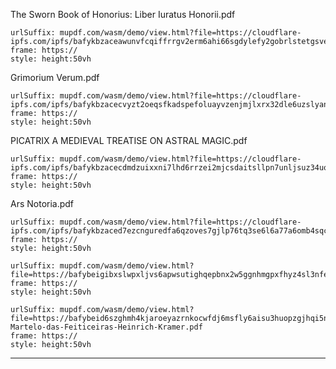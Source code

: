 The Sworn Book of Honorius: Liber Iuratus Honorii.pdf

```custom-frames
urlSuffix: mupdf.com/wasm/demo/view.html?file=https://cloudflare-ipfs.com/ipfs/bafykbzaceawunvfcqiffrrgv2erm6ahi66sgdylefy2gobrlstetgsvesdogs
frame: https://
style: height:50vh
```

Grimorium Verum.pdf

```custom-frames
urlSuffix: mupdf.com/wasm/demo/view.html?file=https://cloudflare-ipfs.com/ipfs/bafykbzacecvyzt2oeqsfkadspefoluayvzenjmjlxrx32dle6uzslyangztjo
frame: https://
style: height:50vh
```

PICATRIX A MEDIEVAL TREATISE ON ASTRAL MAGIC.pdf

```custom-frames
urlSuffix: mupdf.com/wasm/demo/view.html?file=https://cloudflare-ipfs.com/ipfs/bafykbzacecdmdzuixxni7lhd6rrzei2mjcsdaitsllpn7unljsuz34uouhn32
frame: https://
style: height:50vh
```

Ars Notoria.pdf

```custom-frames
urlSuffix: mupdf.com/wasm/demo/view.html?file=https://cloudflare-ipfs.com/ipfs/bafykbzaced7ezcnguredfa6qzoves7gjlp76tq3se6l6a77a6omb4sqcsc4sk
frame: https://
style: height:50vh
```

```custom-frames
urlSuffix: mupdf.com/wasm/demo/view.html?file=https://bafybeigibxslwpxljvs6apwsutighqepbnx2w5ggnhmgpxfhyz4sl3nfee.ipfs.nftstorage.link/Grimorio%20Da%20Grande%20Gaya.pdf
frame: https://
style: height:50vh
```

```custom-frames
urlSuffix: mupdf.com/wasm/demo/view.html?file=https://bafybeid6szghmh4kjaroeyazrnkocwfdj6msfly6aisu3huopzgjhqi5na.ipfs.nftstorage.link/O-Martelo-das-Feiticeiras-Heinrich-Kramer.pdf
frame: https://
style: height:50vh
```

---
